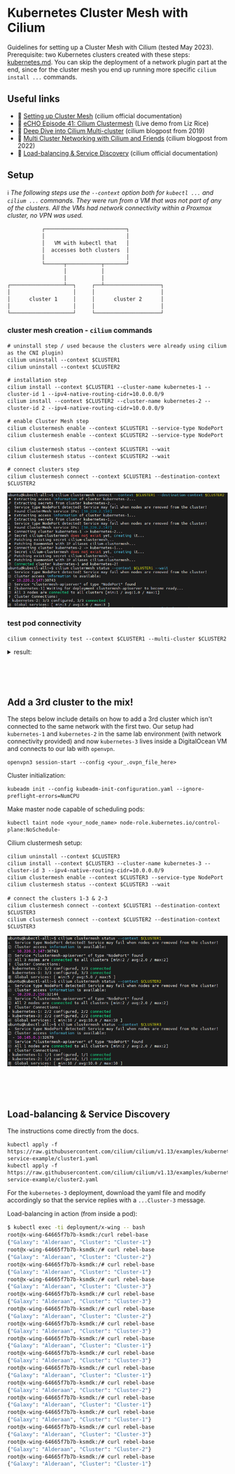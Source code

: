 # Kubernetes Cluster Mesh with Cilium

Guidelines for setting up a Cluster Mesh with Cilium (tested May 2023).  
Prerequisite: two Kubernetes clusters created with these steps: [kubernetes.md](kubernetes.md). You can skip the deployment of a network plugin part at the end, since for the cluster mesh you end up running more specific `cilium install ...` commands.

## Useful links

 - 📄 [Setting up Cluster Mesh](https://docs.cilium.io/en/v1.13/network/clustermesh/clustermesh/) (cilium official documentation)
 - 🎥 [eCHO Episode 41: Cilium Clustermesh](https://www.youtube.com/watch?v=VBOONHW65NU&t=342s) (Live demo from Liz Rice)
 - 📝 [Deep Dive into Cilium Multi-cluster](https://cilium.io/blog/2019/03/12/clustermesh/) (cilium blogpost from 2019)
 - 📝 [Multi Cluster Networking with Cilium and Friends](https://cilium.io/blog/2022/04/12/cilium-multi-cluster-networking/) (cilium blogpost from 2022)
 - 📄 [Load-balancing & Service Discovery](https://docs.cilium.io/en/v1.13/network/clustermesh/services/) (cilium official documentation)


## Setup

ℹ️ *The following steps use the `--context` option both for `kubectl ...` and `cilium ...` commands. They were run from a VM that was not part of any of the clusters. All the VMs had network connectivity within a Proxmox cluster, no VPN was used.*

```
           ┌──────────────────────────┐
           │                          │
           │   VM with kubectl that   │
           │  accesses both clusters  │
           │                          │
           └──────┬───────────┬───────┘
                  │           │
                  │           │
┌─────────────────┴──┐     ┌──┴──────────────────┐
│                    │     │                     │
│      cluster 1     │     │      cluster 2      │
│                    │     │                     │
└────────────────────┘     └─────────────────────┘
```

### cluster mesh creation - `cilium` commands

```
# uninstall step / used because the clusters were already using cilium as the CNI plugin)
cilium uninstall --context $CLUSTER1
cilium uninstall --context $CLUSTER2
```

```
# installation step
cilium install --context $CLUSTER1 --cluster-name kubernetes-1 --cluster-id 1 --ipv4-native-routing-cidr=10.0.0.0/9
cilium install --context $CLUSTER2 --cluster-name kubernetes-2 --cluster-id 2 --ipv4-native-routing-cidr=10.0.0.0/9
```

```
# enable Cluster Mesh step
cilium clustermesh enable --context $CLUSTER1 --service-type NodePort
cilium clustermesh enable --context $CLUSTER2 --service-type NodePort

cilium clustermesh status --context $CLUSTER1 --wait
cilium clustermesh status --context $CLUSTER2 --wait
```

```
# connect clusters step
cilium clustermesh connect --context $CLUSTER1 --destination-context $CLUSTER2
```

![](/imgs/clustermesh-connect_and_status.png)

### test pod connectivity

```
cilium connectivity test --context $CLUSTER1 --multi-cluster $CLUSTER2
```

<details>
<summary>result:</summary>

```
$ cilium connectivity test --context $CLUSTER1 --multi-cluster $CLUSTER2
ℹ️  Monitor aggregation detected, will skip some flow validation steps
✨ [kubernetes-1] Creating namespace cilium-test for connectivity check...
✨ [kubernetes-2] Creating namespace cilium-test for connectivity check...
✨ [kubernetes-1] Deploying echo-same-node service...
✨ [kubernetes-1] Deploying echo-other-node service...
✨ [kubernetes-1] Deploying DNS test server configmap...
✨ [kubernetes-2] Deploying DNS test server configmap...
✨ [kubernetes-1] Deploying same-node deployment...
✨ [kubernetes-1] Deploying client deployment...
✨ [kubernetes-1] Deploying client2 deployment...
✨ [kubernetes-2] Deploying echo-other-node service...
✨ [kubernetes-2] Deploying other-node deployment...
⌛ [kubernetes-1] Waiting for deployments [client client2 echo-same-node] to become ready...
⌛ [kubernetes-2] Waiting for deployments [echo-other-node] to become ready...
⌛ [kubernetes-1] Waiting for CiliumEndpoint for pod cilium-test/client-6965d549d5-7vhpz to appear...
⌛ [kubernetes-1] Waiting for CiliumEndpoint for pod cilium-test/client2-76f4d7c5bc-bx6kz to appear...
⌛ [kubernetes-1] Waiting for pod cilium-test/client2-76f4d7c5bc-bx6kz to reach DNS server on cilium-test/echo-same-node-799c9b99f-gwb55 pod...
⌛ [kubernetes-1] Waiting for pod cilium-test/client-6965d549d5-7vhpz to reach DNS server on cilium-test/echo-same-node-799c9b99f-gwb55 pod...
⌛ [kubernetes-1] Waiting for pod cilium-test/client-6965d549d5-7vhpz to reach DNS server on cilium-test/echo-other-node-f57db5457-njphn pod...
⌛ [kubernetes-1] Waiting for pod cilium-test/client2-76f4d7c5bc-bx6kz to reach DNS server on cilium-test/echo-other-node-f57db5457-njphn pod...
⌛ [kubernetes-1] Waiting for pod cilium-test/client2-76f4d7c5bc-bx6kz to reach default/kubernetes service...
⌛ [kubernetes-1] Waiting for pod cilium-test/client-6965d549d5-7vhpz to reach default/kubernetes service...
⌛ [kubernetes-1] Waiting for CiliumEndpoint for pod cilium-test/echo-same-node-799c9b99f-gwb55 to appear...
⌛ [kubernetes-2] Waiting for CiliumEndpoint for pod cilium-test/echo-other-node-f57db5457-njphn to appear...
⌛ [kubernetes-1] Waiting for Service cilium-test/echo-other-node to become ready...
⌛ [kubernetes-1] Waiting for Service cilium-test/echo-same-node to become ready...
ℹ️  Skipping IPCache check
🔭 Enabling Hubble telescope...
⚠️  Unable to contact Hubble Relay, disabling Hubble telescope and flow validation: rpc error: code = Unavailable desc = connection error: desc = "transport: Error while dialing: dial tcp 127.0.0.1:4245: connect: connection refused"
ℹ️  Expose Relay locally with:
   cilium hubble enable
   cilium hubble port-forward&
ℹ️  Cilium version: 1.13.2
🏃 Running tests...
[=] Test [no-policies]
..........................

[=] Skipping Test [no-policies-extra]
[=] Test [allow-all-except-world]
................
[=] Test [client-ingress]
..
[=] Test [client-ingress-knp]
..
[=] Test [all-ingress-deny]
........
[=] Test [all-ingress-deny-knp]
........
[=] Test [all-egress-deny]
................
[=] Test [all-egress-deny-knp]
................
[=] Test [all-entities-deny]
........
[=] Test [cluster-entity]
..
[=] Test [cluster-entity-multi-cluster]
..
[=] Test [host-entity]
......
[=] Test [echo-ingress]
....
[=] Test [echo-ingress-knp]
....
[=] Test [client-ingress-icmp]
..
[=] Test [client-egress]
....
[=] Test [client-egress-knp]
....
[=] Test [client-egress-expression]
....
[=] Test [client-egress-expression-knp]
....
[=] Test [client-with-service-account-egress-to-echo]
....
[=] Test [client-egress-to-echo-service-account]
....
[=] Test [to-entities-world]
......
[=] Test [to-cidr-external]
....
[=] Test [to-cidr-external-knp]
....
[=] Test [echo-ingress-from-other-client-deny]
......
[=] Test [client-ingress-from-other-client-icmp-deny]
......
[=] Test [client-egress-to-echo-deny]
......
[=] Test [client-ingress-to-echo-named-port-deny]
....
[=] Test [client-egress-to-echo-expression-deny]
....
[=] Test [client-with-service-account-egress-to-echo-deny]
....
[=] Test [client-egress-to-echo-service-account-deny]
..
[=] Test [client-egress-to-cidr-deny]
....
[=] Test [client-egress-to-cidr-deny-default]
....
[=] Test [health]
.....
[=] Test [echo-ingress-l7]
............
[=] Test [echo-ingress-l7-named-port]
............
[=] Test [client-egress-l7-method]
............
[=] Test [client-egress-l7]
..........
[=] Test [client-egress-l7-named-port]
..........

[=] Skipping Test [client-egress-l7-tls-deny-without-headers]

[=] Skipping Test [client-egress-l7-tls-headers]

[=] Skipping Test [client-egress-l7-set-header]

[=] Skipping Test [echo-ingress-auth-always-fail]

[=] Skipping Test [echo-ingress-auth-mtls-spiffe]

[=] Skipping Test [pod-to-ingress-service]

[=] Skipping Test [pod-to-ingress-service-deny-all]

[=] Skipping Test [pod-to-ingress-service-allow-ingress-identity]
[=] Test [dns-only]
..........
[=] Test [to-fqdns]
........

✅ All 41 tests (279 actions) successful, 9 tests skipped, 1 scenarios skipped.
```
 
 </details>

<br><br><br>





## Add a 3rd cluster to the mix!

The steps below include details on how to add a 3rd cluster which isn't connected to the same network with the first two. Our setup had `kubernetes-1` and `kubernetes-2` in the same lab environment (with network connectivity provided) and now `kubernetes-3` lives inside a DigitalOcean VM and connects to our lab with `openvpn`.

    openvpn3 session-start --config <your_.ovpn_file_here>

Cluster initialization:

    kubeadm init --config kubeadm-init-configuration.yaml --ignore-preflight-errors=NumCPU

Make master node capable of scheduling pods:

    kubectl taint node <your_node_name> node-role.kubernetes.io/control-plane:NoSchedule-

Cilium clustermesh setup:

    cilium uninstall --context $CLUSTER3
    cilium install --context $CLUSTER3 --cluster-name kubernetes-3 --cluster-id 3 --ipv4-native-routing-cidr=10.0.0.0/9
    cilium clustermesh enable --context $CLUSTER3 --service-type NodePort
    cilium clustermesh status --context $CLUSTER3 --wait
    
    # connect the clusters 1-3 & 2-3
    cilium clustermesh connect --context $CLUSTER1 --destination-context $CLUSTER3
    cilium clustermesh connect --context $CLUSTER2 --destination-context $CLUSTER3


![](/imgs/clustermesh-3-clusters-connected.png)

<br><br><br>




## Load-balancing & Service Discovery

The instructions come directly from the docs.

    kubectl apply -f https://raw.githubusercontent.com/cilium/cilium/v1.13/examples/kubernetes/clustermesh/global-service-example/cluster1.yaml
    kubectl apply -f https://raw.githubusercontent.com/cilium/cilium/v1.13/examples/kubernetes/clustermesh/global-service-example/cluster2.yaml

For the `kubernetes-3` deployment, download the yaml file and modify accordingly so that the service replies with a `...Cluster-3` message.

Load-balancing in action (from inside a pod):

```bash
$ kubectl exec -ti deployment/x-wing -- bash
root@x-wing-64665f7b7b-ksmdk:/curl rebel-base
{"Galaxy": "Alderaan", "Cluster": "Cluster-1"}
root@x-wing-64665f7b7b-ksmdk:/# curl rebel-base
{"Galaxy": "Alderaan", "Cluster": "Cluster-2"}
root@x-wing-64665f7b7b-ksmdk:/# curl rebel-base
{"Galaxy": "Alderaan", "Cluster": "Cluster-1"}
root@x-wing-64665f7b7b-ksmdk:/# curl rebel-base
{"Galaxy": "Alderaan", "Cluster": "Cluster-3"}
root@x-wing-64665f7b7b-ksmdk:/# curl rebel-base
{"Galaxy": "Alderaan", "Cluster": "Cluster-3"}
root@x-wing-64665f7b7b-ksmdk:/# curl rebel-base
{"Galaxy": "Alderaan", "Cluster": "Cluster-2"}
root@x-wing-64665f7b7b-ksmdk:/# curl rebel-base
{"Galaxy": "Alderaan", "Cluster": "Cluster-3"}
root@x-wing-64665f7b7b-ksmdk:/# curl rebel-base
{"Galaxy": "Alderaan", "Cluster": "Cluster-1"}
root@x-wing-64665f7b7b-ksmdk:/# curl rebel-base
{"Galaxy": "Alderaan", "Cluster": "Cluster-3"}
root@x-wing-64665f7b7b-ksmdk:/# curl rebel-base
{"Galaxy": "Alderaan", "Cluster": "Cluster-1"}
root@x-wing-64665f7b7b-ksmdk:/# curl rebel-base
{"Galaxy": "Alderaan", "Cluster": "Cluster-2"}
root@x-wing-64665f7b7b-ksmdk:/# curl rebel-base
{"Galaxy": "Alderaan", "Cluster": "Cluster-1"}
root@x-wing-64665f7b7b-ksmdk:/# curl rebel-base
{"Galaxy": "Alderaan", "Cluster": "Cluster-1"}
root@x-wing-64665f7b7b-ksmdk:/# curl rebel-base
{"Galaxy": "Alderaan", "Cluster": "Cluster-3"}
root@x-wing-64665f7b7b-ksmdk:/# curl rebel-base
{"Galaxy": "Alderaan", "Cluster": "Cluster-2"}
root@x-wing-64665f7b7b-ksmdk:/# curl rebel-base
{"Galaxy": "Alderaan", "Cluster": "Cluster-1"}
```
